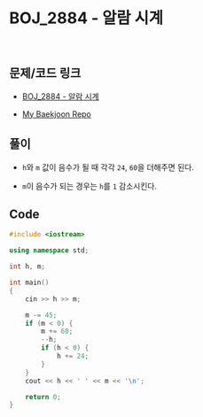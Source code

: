 # BOJ_2884 - 알람 시계

&nbsp;

## 문제/코드 링크

- [BOJ_2884 - 알람 시계](https://www.acmicpc.net/problem/2884)

- [My Baekjoon Repo](https://github.com/Meantint/Baekjoon)

## 풀이

- `h`와 `m` 값이 음수가 될 때 각각 `24`, `60`을 더해주면 된다.

- `m`이 음수가 되는 경우는 `h`를 `1` 감소시킨다.

## Code

```cpp
#include <iostream>

using namespace std;

int h, m;

int main()
{
    cin >> h >> m;

    m -= 45;
    if (m < 0) {
        m += 60;
        --h;
        if (h < 0) {
            h += 24;
        }
    }
    cout << h << ' ' << m << '\n';

    return 0;
}
```
